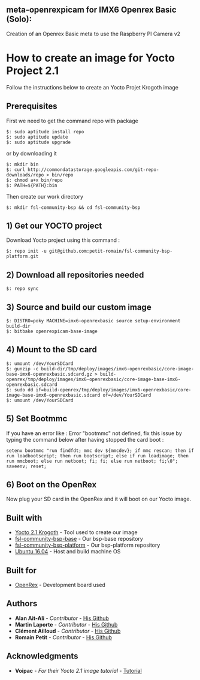 ## meta-openrexpicam for IMX6 Openrex Basic (Solo):

Creation of an Openrex Basic meta to use the Raspberry PI Camera v2

# How to create an image for Yocto Project 2.1

Follow the instructions below to create an Yocto Projet Krogoth image

## Prerequisites

First we need to get the command repo with package

```
$: sudo aptitude install repo
$: sudo aptitude update
$: sudo aptitude upgrade
```

or by downloading it

```
$: mkdir bin
$: curl http://commondatastorage.googleapis.com/git-repo-downloads/repo > bin/repo
$: chmod a+x bin/repo
$: PATH=${PATH}:bin
```

Then create our work directory

```
$: mkdir fsl-community-bsp && cd fsl-community-bsp
```

## 1) Get our YOCTO project 

Download Yocto project using this command :

```
$: repo init -u git@github.com:petit-romain/fsl-community-bsp-platform.git
```

## 2) Download all repositories needed

```
$: repo sync
```

## 3) Source and build our custom image

```
$: DISTRO=poky MACHINE=imx6-openrexbasic source setup-environment build-dir
$: bitbake openrexpicam-base-image
```

## 4) Mount to the SD card

```
$: umount /dev/YourSDCard
$: gunzip -c build-dir/tmp/deploy/images/imx6-openrexbasic/core-image-base-imx6-openrexbasic.sdcard.gz > build-openrex/tmp/deploy/images/imx6-openrexbasic/core-image-base-imx6-openrexbasic.sdcard
$: sudo dd if=build-openrex/tmp/deploy/images/imx6-openrexbasic/core-image-base-imx6-openrexbasic.sdcard of=/dev/YourSDCard
$: umount /dev/YourSDCard
```

## 5) Set Bootmmc

If you have an error like : Error "bootmmc" not defined, fix this issue by typing the command below after having stopped the card boot :

```
setenv bootmmc "run findfdt; mmc dev ${mmcdev}; if mmc rescan; then if run loadbootscript; then run bootscript; else if run loadimage; then run mmcboot; else run netboot; fi; fi; else run netboot; fi;\0"; saveenv; reset;
```

## 6) Boot on the OpenRex

Now plug your SD card in the OpenRex and it will boot on our Yocto image.

## Built with

* [Yocto 2.1 Krogoth](https://www.yoctoproject.org/downloads/core/krogoth21) - Tool used to create our image
* [fsl-community-bsp-base](https://github.com/petit-romain/fsl-community-bsp-base) - Our bsp-base repository
* [fsl-community-bsp-platform](https://github.com/petit-romain/fsl-community-bsp-platform) - Our bsp-platform repository
* [Ubuntu 16.04](https://www.ubuntu.com/) - Host and build machine OS

## Built for

* [OpenRex](http://www.imx6rex.com/open-rex/) - Development board used

## Authors

* **Alan Ait-Ali** - *Contributor* - [His Github](https://github.com/Alanaitali)
* **Martin Laporte** - *Contributor* - [His Github](https://github.com/Zoyolin)
* **Clément Ailloud** - *Contributor* - [His Github](https://github.com/clement-ailloud)
* **Romain Petit** - *Contributor* - [His Github](https://github.com/petit-romain)

## Acknowledgments

* **Voipac** - *For their Yocto 2.1 image tutorial* - [Tutorial](http://wiki.voipac.com/xwiki/bin/view/imx6+tinyrex/yocto)
